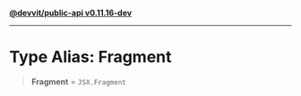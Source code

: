 [**@devvit/public-api v0.11.16-dev**](../../../../README.md)

---

# Type Alias: Fragment

> **Fragment** = `JSX.Fragment`
